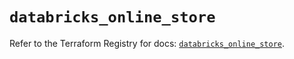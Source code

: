# `databricks_online_store`

Refer to the Terraform Registry for docs: [`databricks_online_store`](https://registry.terraform.io/providers/databricks/databricks/1.93.0/docs/resources/online_store).

